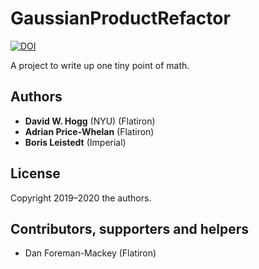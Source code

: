 # GaussianProductRefactor

[![DOI](https://zenodo.org/badge/DOI/10.5281/zenodo.3855690.svg)](https://doi.org/10.5281/zenodo.3855690)


A project to write up one tiny point of math.

## Authors
- **David W. Hogg** (NYU) (Flatiron)
- **Adrian Price-Whelan** (Flatiron)
- **Boris Leistedt** (Imperial)

## License
Copyright 2019–2020 the authors.

## Contributors, supporters and helpers
- Dan Foreman-Mackey (Flatiron)
